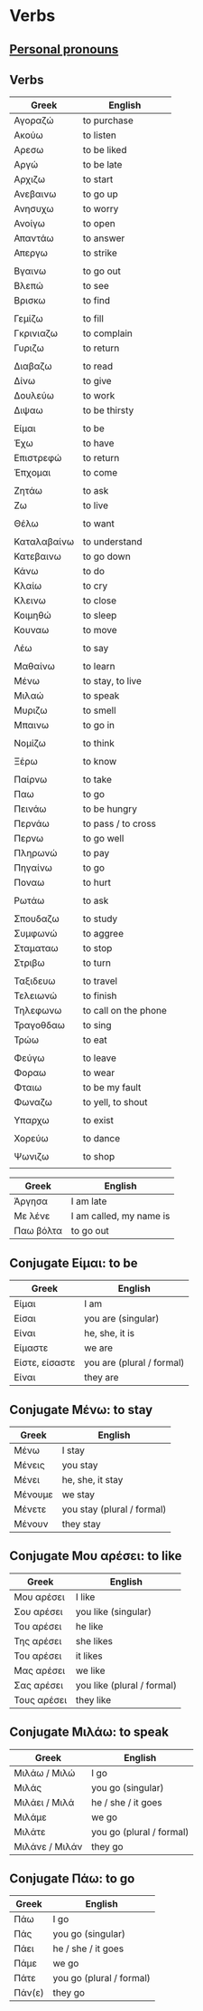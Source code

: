 # Verbs

## [Personal pronouns](./pronouns.md)

## Verbs

| Greek | English |
|--|--|
| Αγοραζώ | to purchase |
| Ακούω | to listen |
| Αρεσω | to be liked |
| Αργώ | to be late  |
| Αρχιζω | to start |
| Ανεβαινω | to go up |
| Ανησυχω | to worry |
| Ανοίγω | to open |
| Απαντάω | to answer |
| Απεργω | to strike |
|  |  |
| Βγαινω | to go out |
| Βλεπώ | to see |
| Βρισκω | to find |
|  |  |
| Γεμίζω | to fill |
| Γκρινιαζω | to complain |
| Γυριζω | to return |
|  |  |
| Διαβαζω | to read |
| Δίνω | to give |
| Δουλεύω | to work |
| Διψαω | to be thirsty |
|  |  |
| Είμαι | to be |
| Έχω | to have |
| Επιστρεφώ | to return |
| Έπχομαι | to come |
|  |  |
| Ζητάω | to ask |
| Ζω | to live |
|  |  |
| Θέλω | to want |
|  |  |
| Καταλαβαίνω | to understand |
| Κατεβαινω | to go down |
| Κάνω | to do |
| Κλαίω | to cry |
| Κλεινω | to close |
| Κοιμηθώ | to sleep |
| Κουναω | to move |
|  |  |
| Λέω | to say |
|  |  |
| Μαθαίνω | to learn |
| Μένω | to stay, to live |
| Μιλαώ | to speak |
| Μυριζω | to smell |
| Μπαινω | to go in |
|  |  |
| Νομίζω | to think |
|  |  |
| Ξέρω | to know |
|  |  |
| Παίρνω | to take |
| Παω | to go |
| Πεινάω | to be hungry |
| Περνάω | to pass / to cross |
| Περνω | to go well |
| Πληρωνώ | to pay |
| Πηγαίνω | to go |
| Ποναω | to hurt |
|  |  |
| Ρωτάω | to ask |
|  |  |
| Σπουδαζω | to study |
| Συμφωνώ | to aggree |
| Σταματαω | to stop |
| Στριβω | to turn |
|  |  |
| Ταξιδευω | to travel |
| Τελειωνώ | to finish |
| Τηλεφωνω | to call on the phone |
| Τραγοθδαω | to sing |
| Τρώω | to eat |
|  |  |
| Φεύγω | to leave |
| Φοραω | to wear |
| Φταιω | to be my fault |
| Φωναζω | to yell, to shout |
|  |  |
| Υπαρχω | to exist |
|  |  |
| Χορεύω | to dance |
|  |  |
| Ψωνιζω | to shop |
|  |  |

| Greek | English |
|--|--|
| Άργησα | I am late |
| Με λένε | I am called, my name is |
| Παω βόλτα | to go out |

## Conjugate Είμαι: to be

| Greek | English |
|--|--|
| Είμαι | I am |
| Είσαι | you are (singular) |
| Είναι | he, she, it is |
| Είμαστε | we are |
| Είστε, είσαστε | you are (plural / formal) |
| Είναι | they are |

## Conjugate Μένω: to stay

| Greek | English |
|--|--|
| Μένω | I stay |
| Μένεις | you stay |
| Μένει | he, she, it stay |
| Μένουμε | we stay |
| Μένετε | you stay (plural / formal) |
| Μένουν | they stay |

## Conjugate Μου αρέσει: to like

| Greek | English |
|--|--|
| Μου αρέσει | I like |
| Σου αρέσει | you like (singular) |
| Του αρέσει | he like |
| Της αρέσει | she likes |
| Του αρέσει | it likes |
| Μας αρέσει | we like |
| Σας αρέσει | you like (plural / formal) |
| Τους αρέσει | they like |

## Conjugate Μιλάω: to speak

| Greek | English |
|--|--|
| Μιλάω / Μιλώ | I go |
| Μιλάς | you go (singular) |
| Μιλάει / Μιλά | he / she / it goes |
| Μιλάμε | we go |
| Μιλάτε | you go (plural / formal) |
| Μιλάνε / Μιλάν | they go |

## Conjugate Πάω: to go

| Greek | English |
|--|--|
| Πάω | I go |
| Πάς | you go (singular) |
| Πάει | he / she / it goes |
| Πάμε | we go |
| Πάτε | you go (plural / formal) |
| Πάν(ε) | they go |
